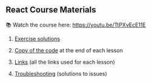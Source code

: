 ## React Course Materials

📚 Watch the course here: https://youtu.be/TtPXvEcE11E

1. [Exercise solutions](1-exercise-solutions)
2. [Copy of the code](2-copy-of-code) at the end of each lesson

3. [Links](1-links.md) (all the links used for each lesson)
4. [Troubleshooting](2-troubleshooting.md) (solutions to issues)
